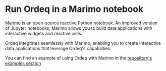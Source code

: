 # Run Ordeq in a Marimo notebook

[Marimo](https://docs.marimo.io/) is an open-source reactive Python notebook. An improved version of Jupyter notebooks, Marimo allows you to build data applications with interactive widgets and reactive cells.

Ordeq integrates seamlessly with Marimo, enabling you to create interactive data applications that leverage Ordeq's capabilities.

You can find an example of using Ordeq with Marimo in the [repository's examples section](https://github.com/ing-bank/ordeq/tree/main/examples)

